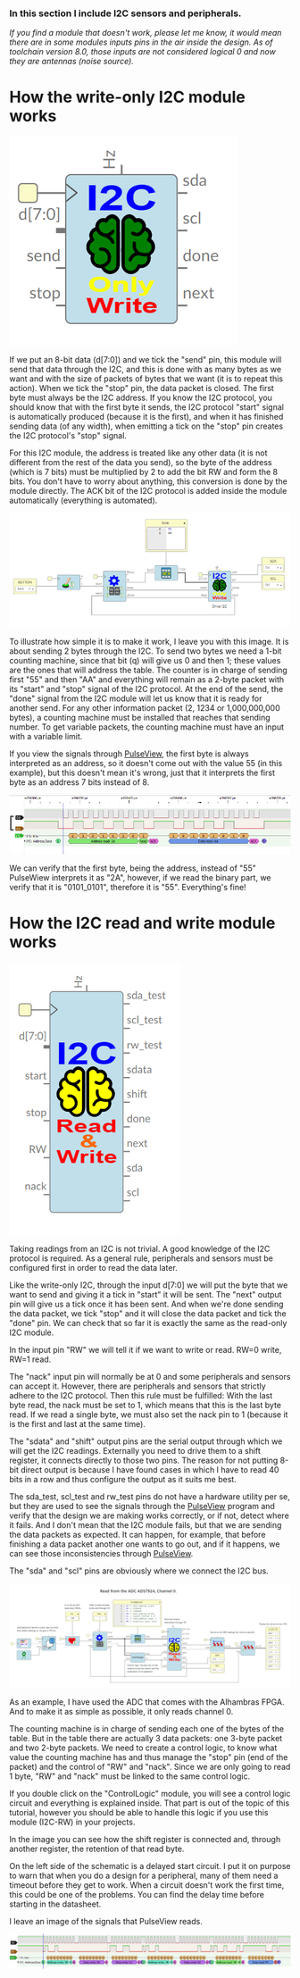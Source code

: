### In this section I include I2C sensors and peripherals.

*If you find a module that doesn't work, please let me know, it would mean there are in some modules inputs pins in the air inside the design. As of toolchain version 8.0, those inputs are not considered logical 0 and now they are antennas (noise source).*

# How the write-only I2C module works

![](https://github.com/Democrito/repositorios/blob/master/Sensors/I2C/LCD/img/i2c%20only%20write.PNG)

If we put an 8-bit data (d[7:0]) and we tick the "send" pin, this module will send that data through the I2C, and this is done with as many bytes as we want and with the size of packets of bytes that we want (it is to repeat this action). When we tick the "stop" pin, the data packet is closed. The first byte must always be the I2C address. If you know the I2C protocol, you should know that with the first byte it sends, the I2C protocol "start" signal is automatically produced (because it is the first), and when it has finished sending data (of any width), when emitting a tick on the "stop" pin creates the I2C protocol's "stop" signal.

For this I2C module, the address is treated like any other data (it is not different from the rest of the data you send), so the byte of the address (which is 7 bits) must be multiplied by 2 to add the bit RW and form the 8 bits. You don't have to worry about anything, this conversion is done by the module directly. The ACK bit of the I2C protocol is added inside the module automatically (everything is automated).

![](https://github.com/Democrito/repositorios/blob/master/Sensors/I2C/LCD/img/ejemplo%20simple%20i2c.PNG)

To illustrate how simple it is to make it work, I leave you with this image. It is about sending 2 bytes through the I2C. To send two bytes we need a 1-bit counting machine, since that bit (q) will give us 0 and then 1; these values are the ones that will address the table. The counter is in charge of sending first "55" and then "AA" and everything will remain as a 2-byte packet with its "start" and "stop" signal of the I2C protocol. At the end of the send, the "done" signal from the I2C module will let us know that it is ready for another send. For any other information packet (2, 1234 or 1,000,000,000 bytes), a counting machine must be installed that reaches that sending number. To get variable packets, the counting machine must have an input with a variable limit.

If you view the signals through [PulseView](https://sigrok.org/doc/pulseview/0.4.1/manual.html), the first byte is always interpreted as an address, so it doesn't come out with the value 55 (in this example), but this doesn't mean it's wrong, just that it interprets the first byte as an address 7 bits instead of 8.

![](https://github.com/Democrito/repositorios/blob/master/Sensors/I2C/Signals%20i2c%20example.PNG)

We can verify that the first byte, being the address, instead of "55" PulseWiew interprets it as "2A", however, if we read the binary part, we verify that it is "0101_0101", therefore it is "55". Everything's fine!

# How the I2C read and write module works

![](https://github.com/Democrito/repositorios/blob/master/Sensors/I2C/image_I2C_RW_module.PNG)

Taking readings from an I2C is not trivial. A good knowledge of the I2C protocol is required. As a general rule, peripherals and sensors must be configured first in order to read the data later.

Like the write-only I2C, through the input d[7:0] we will put the byte that we want to send and giving it a tick in "start" it will be sent. The "next" output pin will give us a tick once it has been sent. And when we're done sending the data packet, we tick "stop" and it will close the data packet and tick the "done" pin. We can check that so far it is exactly the same as the read-only I2C module.

In the input pin "RW" we will tell it if we want to write or read. RW=0 write, RW=1 read.

The "nack" input pin will normally be at 0 and some peripherals and sensors can accept it. However, there are peripherals and sensors that strictly adhere to the I2C protocol. Then this rule must be fulfilled: With the last byte read, the nack must be set to 1, which means that this is the last byte read. If we read a single byte, we must also set the nack pin to 1 (because it is the first and last at the same time).

The "sdata" and "shift" output pins are the serial output through which we will get the I2C readings. Externally you need to drive them to a shift register, it connects directly to those two pins. The reason for not putting 8-bit direct output is because I have found cases in which I have to read 40 bits in a row and thus configure the output as it suits me best.

The sda_test, scl_test and rw_test pins do not have a hardware utility per se, but they are used to see the signals through the [PulseView](https://sigrok.org/doc/pulseview/0.4.1/manual.html) program and verify that the design we are making works correctly, or if not, detect where it fails. And I don't mean that the I2C module fails, but that we are sending the data packets as expected. It can happen, for example, that before finishing a data packet another one wants to go out, and if it happens, we can see those inconsistencies through [PulseView](https://sigrok.org/doc/pulseview/0.4.1/manual.html).

The "sda" and "scl" pins are obviously where we connect the I2C bus.

![](https://github.com/Democrito/repositorios/blob/master/Sensors/I2C/image_example_I2C_RW_ADC.PNG)

As an example, I have used the ADC that comes with the Alhambras FPGA. And to make it as simple as possible, it only reads channel 0.

The counting machine is in charge of sending each one of the bytes of the table. But in the table there are actually 3 data packets: one 3-byte packet and two 2-byte packets. We need to create a control logic, to know what value the counting machine has and thus manage the "stop" pin (end of the packet) and the control of "RW" and "nack". Since we are only going to read 1 byte, "RW" and "nack" must be linked to the same control logic.

If you double click on the "ControlLogic" module, you will see a control logic circuit and everything is explained inside. That part is out of the topic of this tutorial, however you should be able to handle this logic if you use this module (I2C-RW) in your projects.

In the image you can see how the shift register is connected and, through another register, the retention of that read byte.

On the left side of the schematic is a delayed start circuit. I put it on purpose to warn that when you do a design for a peripheral, many of them need a timeout before they get to work. When a circuit doesn't work the first time, this could be one of the problems. You can find the delay time before starting in the datasheet.

I leave an image of the signals that PulseView reads.

![](https://github.com/Democrito/repositorios/blob/master/Sensors/I2C/ads7924_signals.png)

